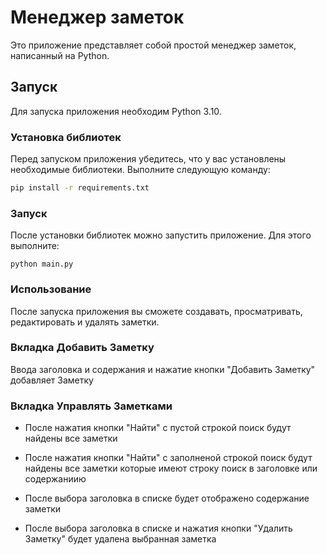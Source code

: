 # Менеджер заметок

Это приложение представляет собой простой менеджер заметок, написанный на Python.

## Запуск

Для запуска приложения необходим Python 3.10.

### Установка библиотек

Перед запуском приложения убедитесь, что у вас установлены необходимые библиотеки. Выполните следующую команду:

```bash
pip install -r requirements.txt
```
### Запуск

После установки библиотек можно запустить приложение. Для этого выполните:

```
python main.py
```
### Использование

После запуска приложения вы сможете создавать, просматривать, редактировать и удалять заметки.

### Вкладка Добавить Заметку

Ввода заголовка и содержания и нажатие кнопки "Добавить Заметку" добавляет Заметку

### Вкладка Управлять Заметками

- После нажатия кнопки "Найти" с пустой строкой поиск будут найдены все заметки

- После нажатия кнопки "Найти" с заполненой строкой поиск будут найдены все заметки которые имеют строку поиск в заголовке или содержаниию

- После выбора заголовка в списке будет отображено содержание заметки

- После выбора заголовка в списке и нажатия кнопки "Удалить Заметку" будет удалена выбранная заметка